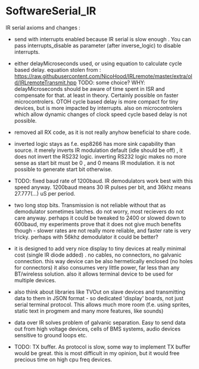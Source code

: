 # SoftwareSerial_IR
IR serial axioms and changes :

* send with interrupts enabled because IR serial is slow enough . 
 You can pass interrupts_disable as parameter (after inverse_logic) to disable interrupts. 

* either delayMicroseconds used, or using equation to calculate cycle based delay. 
 equation stolen from :
https://raw.githubusercontent.com/NicoHood/IRLremote/master/extra/old/IRLremoteTransmit.hpp
 TODO: some choice? 
 WHY: delayMicroseconds should be aware of time spent in ISR and compensate for that. 
 at least in theory. Certainly possible on faster microcontrolers. 
 OTOH cycle based delay is more compact for tiny devices, but is more impacted by interrupts. 
 also on microcontrolers which allow dynamic changes of clock speed cycle based delay is not possible.
* removed all RX code, as it is not really anyhow beneficial to share code. 
* inverted logic stays as f.e. esp8266 has more sink capability than source. 
 it merely inverts IR modulation default (idle should be off) , it does not invert the RS232 logic.
 inverting RS232 logic makes no more sense as start bit must be 0 , and 0 means IR modulation. 
 it is not possible to generate start bit otherwise. 
* TODO: fixed baud rate of 1200baud. IR demodulators work best with this speed anyway. 
 1200baud means 30 IR pulses per bit, and 36khz means 27.777(...) uS per period.
* two long stop bits. Transmission is not reliable without that as demodulator sometimes latches. 
 do not worry, most recievers do not care anyway. 
 perhaps it could be tweaked to 2400 or slowed down to 600baud, my experiments prove that it does
 not give much benefits though - slower rates are not really more reliable, and faster rate is 
 very tricky. perhaps with 56khz demodulator it could be better? 
* it is designed to add very nice display to tiny devices at really minimal cost 
 (single IR diode added) . no cables, no connectors, no galvanic connection. 
 this way device can be also hermetically enclosed (no holes for connectors) 
 it also consumes very little power, far less than any BT/wireless solution. 
 also it allows terminal device to be used for multiple devices. 
* also think about libraries like TVOut on slave devices and transmitting data to them in JSON 
 format - so dedicated 'display' boards, not just serial terminal protocol. 
 This allows much more room (f.e. using sprites, static text in progmem and many more features,
 like sounds) 
* data over IR solves problem of galvanic separation. 
 Easy to send data out from high voltage devices, cells of BMS systems,
 audio devices sensitive to ground loops etc. 
* TODO: TX buffer. As protocol is slow, some way to implement TX buffer would be great. 
 this is most difficult in my opinion, but it would free precious time on high cpu freq devices. 
